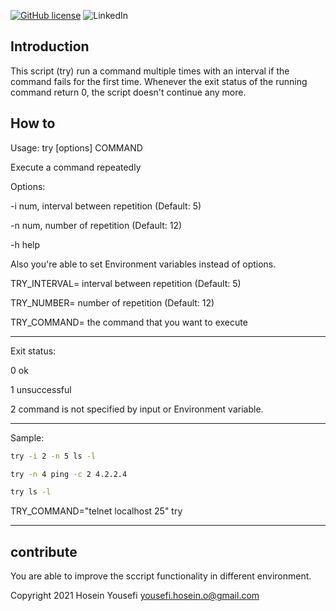 [![GitHub license](https://img.shields.io/github/license/hosein-yousefii/docker-ansible)](https://github.com/hosein-yousefii/docker-ansible/blob/master/LICENSE)
![LinkedIn](https://shields.io/badge/style-hoseinyousefii-black?logo=linkedin&label=LinkedIn&link=https://www.linkedin.com/in/hoseinyousefi)


## Introduction
This script (try) run a command multiple times with an interval if the command fails for the first time.
Whenever the exit status of the running command return 0, the script doesn't continue any more.


## How to

Usage: try [options] COMMAND

Execute a command repeatedly

Options:

-i num, 	interval between repetition (Default: 5)

-n num,		number of repetition (Default: 12)

-h 		help

Also you're able to set Environment variables instead of options.

TRY_INTERVAL=	interval between repetition (Default: 5)

TRY_NUMBER=	number of repetition (Default: 12)

TRY_COMMAND=	the command that you want to execute
____________________________________________________________________________________________________

Exit status:

0	ok

1	unsuccessful

2	command is not specified by input or Environment variable.
_____________________________________________________________________________________________________
Sample:

```bash
try -i 2 -n 5 ls -l

try -n 4 ping -c 2 4.2.2.4

try ls -l
```
TRY_COMMAND="telnet localhost 25" try

_____________________________________________________________________________________________________

## contribute

You are able to improve the sccript functionality in different environment.





Copyright 2021 Hosein Yousefi <yousefi.hosein.o@gmail.com>
